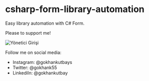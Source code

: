 # csharp-form-library-automation
Easy library automation with C# Form.

Please to support me!

![Yönetici Girişi](https://www.gokhankutbay.com/assets/github/resim1.PNG)

Follow me on social media:

- Instagram: @gokhankutbays
- Twitter: @gokhank55
- LinkediIn: @gokhankutbay